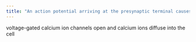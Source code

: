 ```yaml
---
title: "An action potential arriving at the presynaptic terminal causes what to occur?"
---
```

voltage-gated calcium ion channels open and calcium ions diffuse into the cell

